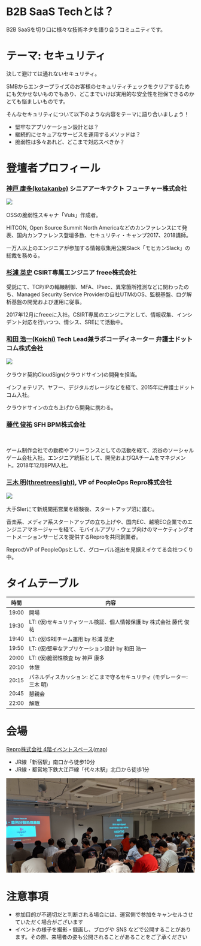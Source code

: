 # B2B SaaS Techとは？

B2B SaaSを切り口に様々な技術ネタを語り合うコミュニティです。

# テーマ: セキュリティ

決して避けては通れないセキュリティ。

SMBからエンタープライズのお客様のセキュリティチェックをクリアするためにも欠かせないものでもあり、どこまでいけば実用的な安全性を担保できるのかとても悩ましいものです。

そんなセキュリティについて以下のような内容をテーマに語り合いましょう！

- 堅牢なアプリケーション設計とは？
- 継続的にセキュアなサービスを運用するメソッドは？
- 脆弱性は多々あれど、どこまで対応スべきか？

# 登壇者プロフィール

### [神戸 康多(kotakanbe)](https://twitter.com/kotakanbe) シニアアーキテクト フューチャー株式会社

![](https://pbs.twimg.com/profile_images/838911954286583809/EMgEQVNo_200x200.jpg)

OSSの脆弱性スキャナ「Vuls」作成者。

HITCON, Open Source Summit North Americaなどのカンファレンスにて発表、国内カンファレンス登壇多数、セキュリティ・キャンプ2017、2018講師。

一万人以上のエンジニアが参加する情報収集用公開Slack「モヒカンSlack」の総裁を務める。

### [杉浦 英史](https://github.com/EijiSugiura) CSIRT専属エンジニア freee株式会社

受託にて、TCP/IPの輻輳制御、MFA、IPsec、異常箇所推測などに関わったのち、Managed Security Service Providerの自社UTMのOS、監視基盤、ログ解析基盤の開発および運用に従事。

2017年12月にfreeeに入社。CSIRT専属のエンジニアとして、情報収集、インシデント対応を行いつつ、情シス、SREにて活動中。

### [和田 浩一(Koichi)](https://twitter.com/Koichi) Tech Lead兼ラボコーディネーター 弁護士ドットコム株式会社

![](https://pbs.twimg.com/profile_images/378800000117942202/6dd3d323d3e1b074e1b8d9577ba5ef8d_200x200.jpeg)

クラウド契約CloudSign(クラウドサイン)の開発を担当。

インフォテリア、ヤフー、デジタルガレージなどを経て、2015年に弁護士ドットコム入社。

クラウドサインの立ち上げから開発に携わる。

### [藤代 俊祐]() SFH BPM株式会社

![]()

ゲーム制作会社での勤務やフリーランスとしての活動を経て、渋谷のソーシャルゲーム会社入社。エンジニア統括として、開発およびQAチームをマネジメント。2018年12月BPM入社。

### [三木 明(threetreeslight)](https://twitter.com/threetreeslight), VP of PeopleOps Repro株式会社

![](https://pbs.twimg.com/profile_images/668402457978908672/2bdWkA5R_200x200.jpg)

大手SIerにて新規開拓営業を経験後、スタートアップ沼に進む。

音楽系、メディア系スタートアップの立ち上げや、国内EC、越境EC企業でのエンジニアマネージャーを経て、モバイルアプリ・ウェブ向けのマーケティングオートメーションサービスを提供するReproを共同創業者。

ReproのVP of PeopleOpsとして、グローバル進出を見据えイケてる会社つくり中。

# タイムテーブル

時間| 内容
--- | ---
19:00 | 開場
19:30 | LT: (仮)セキュリティツール検証、個人情報保護 by 株式会社 藤代 俊祐
19:40 | LT: (仮)SREチーム運用 by 杉浦 英史
19:50 | LT: (仮)堅牢なアプリケーション設計 by 和田  浩一
20:00 | LT: (仮)脆弱性検査 by 神戸 康多
20:10 | 休憩
20:15 | パネルディスカッション: どこまで守るセキュリティ (モデレーター:三木 明)
20:45 | 懇親会
22:00 | 解散

# 会場

[Repro株式会社 4階イベントスペース](https://repro.io/jp/company/about/)([map](https://goo.gl/maps/TT6YbTMdhfm))

- JR線「新宿駅」南口から徒歩10分
- JR線・都営地下鉄大江戸線「代々木駅」北口から徒歩1分

![](https://github.com/b2b-saas-tech/b2b-saas-tech/blob/master/assets/images/sponsors/repro/repro-event-space.png?raw=true)

# 注意事項

- 参加目的が不適切だと判断される場合には、運営側で参加をキャンセルさせていただく場合がございます
- イベントの様子を撮影・録画し、ブログや SNS などで公開することがあります。その際、来場者の姿も公開されることがあることをご了承ください
